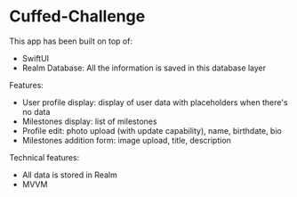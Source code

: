 # Cuffed-Challenge

This app has been built on top of:
- SwiftUI
- Realm Database: All the information is saved in this database layer

Features:
- User profile display: display of user data with placeholders when there's no data
- Milestones display: list of milestones
- Profile edit: photo upload (with update capability), name, birthdate, bio
- Milestones addition form: image upload, title, description

Technical features:
- All data is stored in Realm
- MVVM
